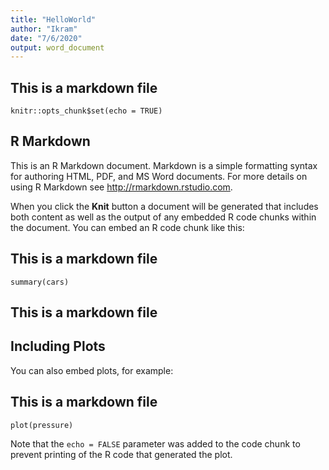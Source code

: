 ```yaml
---
title: "HelloWorld"
author: "Ikram"
date: "7/6/2020"
output: word_document
---
```

## This is a markdown file
```{r setup, include=FALSE}
knitr::opts_chunk$set(echo = TRUE)
```

## R Markdown

This is an R Markdown document. Markdown is a simple formatting syntax for authoring HTML, PDF, and MS Word documents. For more details on using R Markdown see <http://rmarkdown.rstudio.com>.

When you click the **Knit** button a document will be generated that includes both content as well as the output of any embedded R code chunks within the document. You can embed an R code chunk like this:
## This is a markdown file
```{r cars}
summary(cars)
```
## This is a markdown file
## Including Plots

You can also embed plots, for example:
## This is a markdown file
```{r pressure, echo=FALSE}
plot(pressure)
```

Note that the `echo = FALSE` parameter was added to the code chunk to prevent printing of the R code that generated the plot.
